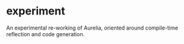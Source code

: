 # experiment

An experimental re-working of Aurelia, oriented around compile-time reflection and code generation.
